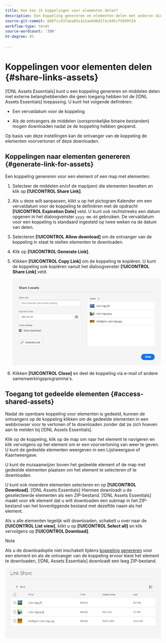 ```yaml
---
title: Hoe kan ik koppelingen voor elementen delen?
description: Een koppeling genereren en elementen delen met anderen die geen toegang hebben tot de [!DNL Assets Essentials] toepassing.
source-git-commit: 886fcc437aea05e1e1ae6d6d1fec945cf5699f24
workflow-type: tm+mt
source-wordcount: '390'
ht-degree: 0%

---
```



# Koppelingen voor elementen delen {#share-links-assets}

[!DNL Assets Essentials] kunt u een koppeling genereren en middelen delen met externe belanghebbenden die geen toegang hebben tot de [!DNL Assets Essentials] toepassing. U kunt het volgende definiëren:

* Een vervaldatum voor de koppeling

* Als de ontvangers de middelen (oorspronkelijke binaire bestanden) mogen downloaden nadat ze de koppeling hebben geopend.

Op basis van deze instellingen kan de ontvanger van de koppeling de elementen voorvertonen of deze downloaden.

## Koppelingen naar elementen genereren {#generate-link-for-assets}

Een koppeling genereren voor een element of een map met elementen:

1. Selecteer de middelen en/of de map(pen) die elementen bevatten en klik op **[!UICONTROL Share Link]**.

1. Als u deze wilt aanpassen, klikt u op het pictogram Kalender om een vervaldatum voor de koppeling te definiëren met de opdracht **[!UICONTROL Expiration Date]** veld. U kunt ook rechtstreeks een datum opgeven in het dialoogvenster `yyyy-mm-dd` gebruiken. De vervaldatum voor een koppeling is standaard ingesteld op twee weken na de datum van delen.

1. Selecteren **[!UICONTROL Allow download]** om de ontvanger van de koppeling in staat te stellen elementen te downloaden.

1. Klik op **[!UICONTROL Generate Link]**.

1. Klikken **[!UICONTROL Copy Link]** om de koppeling te kopiëren. U kunt de koppeling ook kopiëren vanuit het dialoogvenster **[!UICONTROL Share Link]** veld.

   ![Optie voor uitsnijden en rechttrekken](assets/share-asset-link.png)

1. Klikken **[!UICONTROL Close]** en deel de koppeling via e-mail of andere samenwerkingsprogramma&#39;s.

## Toegang tot gedeelde elementen {#access-shared-assets}

Nadat de openbare koppeling voor elementen is gedeeld, kunnen de ontvangers op de koppeling klikken om de gedeelde elementen in een webbrowser voor te vertonen of te downloaden zonder dat ze zich hoeven aan te melden bij [!DNL Assets Essentials].

Klik op de koppeling, klik op de map om naar het element te navigeren en klik vervolgens op het element om er een voorvertoning van weer te geven. U kunt de gedeelde elementen weergeven in een Lijstweergave of Kaartweergave.

U kunt de muisaanwijzer boven het gedeelde element of de map met gedeelde elementen plaatsen om het element te selecteren of te downloaden.

U kunt ook meerdere elementen selecteren en op **[!UICONTROL Download]**. [!DNL Assets Essentials] Hiermee downloadt u de geselecteerde elementen als een ZIP-bestand. [!DNL Assets Essentials] maakt voor elk element dat u wilt downloaden een submap in het ZIP-bestand van het bovenliggende bestand met dezelfde naam als het element.

Als u alle elementen tegelijk wilt downloaden, schakelt u over naar de **[!UICONTROL List view]**, klikt u op **[!UICONTROL Select all]** en klik vervolgens op **[!UICONTROL Download]**.

>[!NOTE]
>
>Als u de downloadoptie niet inschakelt tijdens [koppeling genereren](#share-links-assets) voor een element en als de ontvanger van de koppeling ervoor kiest het element te downloaden, [!DNL Assets Essentials] downloadt een leeg ZIP-bestand.

![Optie voor uitsnijden en rechttrekken](assets/preview-shared-assets.png)

